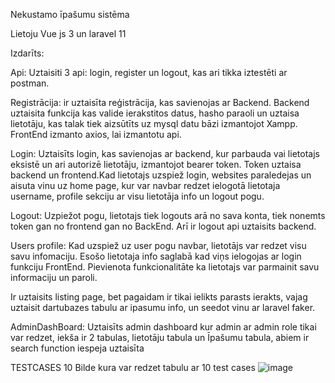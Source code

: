 Nekustamo īpašumu sistēma 

Lietoju Vue js 3 un laravel 11

Izdarīts:

  Api:
  Uztaisiti 3 api: login, register un logout, kas ari tikka iztestēti ar postman.
  
  Registrācija:
    ir uztaisīta reģistrācija, kas savienojas ar Backend. Backend uztaisita funkcija kas valide ierakstitos datus, hasho paraoli un uztaisa lietotāju, kas talak tiek aizsūtīts uz mysql datu bāzi 
    izmantojot Xampp. FrontEnd izmanto axios, lai izmantotu api.
    
  Login:
    Uztaisīts login, kas savienojas ar backend, kur parbauda vai lietotajs eksistē un ari autorizē lietotāju, izmantojot bearer token. 
    Token uztaisa backend un frontend.Kad lietotajs uzspiež login, websites paraledejas
    un aisuta vinu uz home page, kur var navbar redzet ielogotā lietotaja username, profile sekciju ar visu lietotāja info un logout pogu.
    
  Logout:
    Uzpiežot pogu, lietotajs tiek logouts arā no sava konta, tiek nonemts token gan no frontend gan no BackEnd. Arī ir logout api uztaisits backend.
    
  Users profile:
    Kad uzspiež uz user pogu navbar, lietotājs var redzet visu savu infomaciju. Esošo lietotaja info saglabā kad viņs ielogojas ar login funkciju FrontEnd.
    Pievienota funkcionalitāte ka lietotajs var parmainit savu informaciju un paroli.
    
  Ir uztaisits listing page, bet pagaidam ir tikai ielikts parasts ierakts, vajag uztaisit dartubazes tabulu ar ipasumu info, un seedot vinu ar laravel faker.

  AdminDashBoard:
    Uztaisīts admin dashboard kur admin ar admin role tikai var redzet, iekša ir 2 tabulas, lietotāju tabula un Īpašumu tabula, abiem ir search function iespeja uztaisīta
    



TESTCASES 10
  Bilde kura var redzet tabulu ar 10 test cases
![image](https://github.com/user-attachments/assets/0dcda2d6-304c-48e0-b775-e8ba0f256108)


